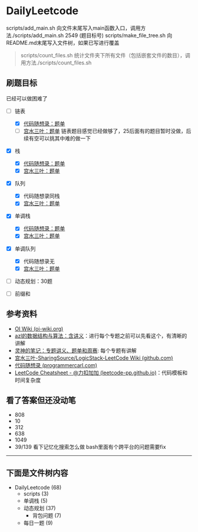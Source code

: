 # DailyLeetcode

scripts/add_main.sh 向文件末尾写入main函数入口，调用方法./scripts/add_main.sh 2549 (题目标号)
scripts/make_file_tree.sh 向README.md末尾写入文件树，如果已写进行覆盖
> scripts/count_files.sh 统计文件夹下所有文件（包括嵌套文件的数目），调用方法./scripts/count_files.sh <PATH>
## 刷题目标
已经可以做困难了
- [ ] 链表
    - [x] [代码随想录：题单](https://www.programmercarl.com/%E9%93%BE%E8%A1%A8%E7%90%86%E8%AE%BA%E5%9F%BA%E7%A1%80.html#%E9%93%BE%E8%A1%A8%E7%9A%84%E7%B1%BB%E5%9E%8B)
    - [ ] [宫水三叶：题单](https://github.com/SharingSource/LogicStack-LeetCode/wiki/%E9%93%BE%E8%A1%A8) 链表题目感觉已经做够了，25后面有的题目暂时没做，后续有空可以挑其中难的做一下
- [x] 栈
    - [x] [代码随想录：题单](https://www.programmercarl.com/%E6%A0%88%E4%B8%8E%E9%98%9F%E5%88%97%E7%90%86%E8%AE%BA%E5%9F%BA%E7%A1%80.html)
    - [x] [宫水三叶：题单](https://github.com/SharingSource/LogicStack-LeetCode/wiki/%E6%A0%88)
- [x] 队列
    - [x] 代码随想录同栈
    - [x] [宫水三叶：题单](https://github.com/SharingSource/LogicStack-LeetCode/wiki/%E9%98%9F%E5%88%97)
- [x] 单调栈
    - [x] [代码随想录：题单](https://programmercarl.com/0739.%E6%AF%8F%E6%97%A5%E6%B8%A9%E5%BA%A6.html#%E7%AE%97%E6%B3%95%E5%85%AC%E5%BC%80%E8%AF%BE)
    - [x] [宫水三叶：题单](https://github.com/SharingSource/LogicStack-LeetCode/wiki/%E5%8D%95%E8%B0%83%E6%A0%88)
- [x] 单调队列
    - [x] 代码随想录无
    - [x] [宫水三叶：题单](https://github.com/SharingSource/LogicStack-LeetCode/wiki/%E5%8D%95%E8%B0%83%E9%98%9F%E5%88%97)

- [ ] 动态规划：30题

- [ ] 前缀和

## 参考资料

- [OI Wiki (oi-wiki.org)](https://oi-wiki.org/ds/monotonous-stack/)
- [azl的数据结构与算法：含讲义](https://github.com/azl397985856/leetcode/blob/master/thinkings/dynamic-programming.md)：进行每个专题之前可以先看这个，有清晰的讲解
- [灵神的笔记：专题讲义、题单和周赛](https://github.com/EndlessCheng): 每个专题有讲解
- [宫水三叶-SharingSource/LogicStack-LeetCode Wiki (github.com)](https://github.com/SharingSource/LogicStack-LeetCode/wiki/记忆化搜索)
- [代码随想录 (programmercarl.com)](https://www.programmercarl.com/动态规划理论基础.html#算法公开课)
- [LeetCode Cheatsheet - @力扣加加 (leetcode-pp.github.io)](https://leetcode-pp.github.io/leetcode-cheat/?tab=solution-template)：代码模板和时间复杂度

## 看了答案但还没动笔

- 808
- 10
- 312
- 638
- 1049
- 39/139 看下记忆化搜索怎么做
bash里面有个跨平台的问题需要fix

------------------------
下面是文件树内容
------------------------
- DailyLeetcode (68)
    - scripts (3)
    - 单调栈 (5)
    - 动态规划 (37)
        - 背包问题 (7)
    - 每日一题 (9)

